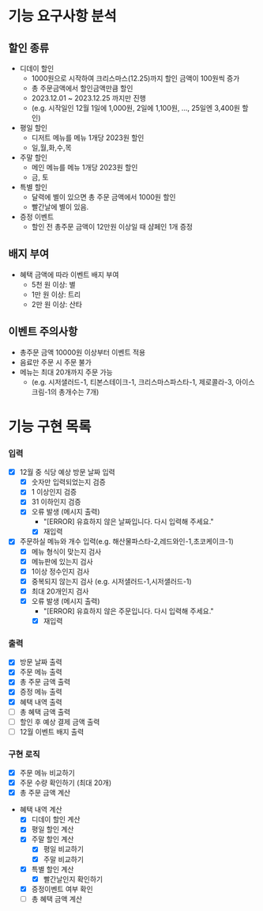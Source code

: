 # 기능 요구사항 분석
## 할인 종류
- 디데이 할인
    - 1000원으로 시작하여 크리스마스(12.25)까지 할인 금액이 100원씩 증가
    - 총 주문금액에서 할인금액만큼 할인
    - 2023.12.01 ~ 2023.12.25 까지만 진행
    - (e.g. 시작일인 12월 1일에 1,000원, 2일에 1,100원, ..., 25일엔 3,400원 할인)
- 평일 할인
    - 디저트 메뉴를 메뉴 1개당 2023원 할인
    - 일,월,화,수,목
- 주말 할인
    - 메인 메뉴를 메뉴 1개당 2023원 할인
    - 금, 토
- 특별 할인
    - 달력에 별이 있으면 총 주문 금액에서 1000원 할인
    - 빨간날에 별이 있음.
- 증정 이벤트
    - 할인 전 총주문 금액이 12만원 이상일 때 샴페인 1개 증정

## 배지 부여
- 혜택 금액에 따라 이벤트 배지 부여
    - 5천 원 이상: 별
    - 1만 원 이상: 트리
    - 2만 원 이상: 산타

## 이벤트 주의사항
- 총주문 금액 10000원 이상부터 이벤트 적용
- 음료만 주문 시 주문 불가
- 메뉴는 최대 20개까지 주문 가능
    - (e.g. 시저샐러드-1, 티본스테이크-1, 크리스마스파스타-1, 제로콜라-3, 아이스크림-1의 총개수는 7개)

# 기능 구현 목록

### 입력
-[x] 12월 중 식당 예상 방문 날짜 입력
  -[x] 숫자만 입력되었는지 검증
  -[x] 1 이상인지 검증
  -[x] 31 이하인지 검증
  -[x] 오류 발생 (메시지 출력)
    - "[ERROR] 유효하지 않은 날짜입니다. 다시 입력해 주세요."
    -[x] 재입력 
-[x] 주문하실 메뉴와 개수 입력(e.g. 해산물파스타-2,레드와인-1,초코케이크-1)
  -[x] 메뉴 형식이 맞는지 검사
  -[x] 메뉴판에 있는지 검사
  -[x] 1이상 정수인지 검사
  -[X] 중복되지 않는지 검사 (e.g. 시저샐러드-1,시저샐러드-1)
  -[X] 최대 20개인지 검사
  -[x] 오류 발생 (메시지 출력)
    - "[ERROR] 유효하지 않은 주문입니다. 다시 입력해 주세요."
    -[x] 재입력

### 출력
-[x] 방문 날짜 출력
-[x] 주문 메뉴 출력
-[x] 총 주문 금액 출력
-[x] 증정 메뉴 출력
-[x] 혜택 내역 출력
-[ ] 총 혜택 금액 출력
-[ ] 할인 후 예상 결제 금액 출력
-[ ] 12월 이벤트 배지 출력

### 구현 로직
-[x] 주문 메뉴 비교하기
-[x] 주문 수량 확인하기 (최대 20개)
-[x] 총 주문 금액 계산
- 혜택 내역 계산
  -[x] 디데이 할인 계산
  -[x] 평일 할인 계산
  -[x] 주말 할인 계산
    -[x] 평일 비교하기
    -[x] 주말 비교하기
  -[x] 특별 할인 계산
    -[x] 빨간날인지 확인하기
  -[x] 증정이벤트 여부 확인
  -[ ] 총 혜택 금액 계산
